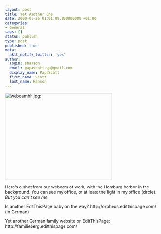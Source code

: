 ```yaml
---
layout: post
title: Yet Another One
date: 2000-01-26 01:01:09.000000000 +01:00
categories:
- General
tags: []
status: publish
type: post
published: true
meta:
  aktt_notify_twitter: 'yes'
author:
  login: shanson
  email: papascott-wp@gmail.com
  display_name: PapaScott
  first_name: Scott
  last_name: Hanson
---
```

<p><img src="https://res.cloudinary.com/papascott/image/upload/wordpress/wp-content/uploads/2000/01/webcamhh.jpg" height="288" width="352" border="0" alt="webcamhh.jpg: " /></p>
<p>Here's a shot from our webcam at work, with the Hamburg harbor in the background. You can see my office, or at least the light in my office (circle). <i>But you can't see me!</i></p>
<p>Is another EditThisPage baby on the way? http://orpheus.editthispage.com/ (in German)</p>
<p>Yet another German family website on EditThisPage: http://familieberg.editthispage.com/</p>
